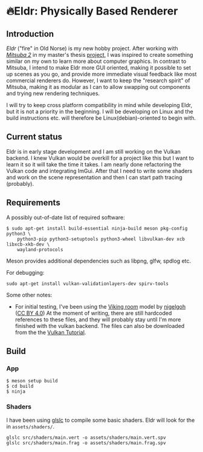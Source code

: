 # 🔥Eldr: Physically Based Renderer
## Introduction
_Eldr_ ("fire" in Old Norse) is my new hobby project. After working with
[_Mitsuba 2_](https://github.com/mitsuba-renderer/mitsuba2) in my master's
thesis [project](https://github.com/nwjnilsson/PPG-quadtree-reconstruction),
I was inspired to create something similar on my own to learn more about
computer graphics. In contrast to Mitsuba, I intend to make Eldr more GUI
oriented, making it possible to set up scenes as you go, and provide more
immediate visual feedback like most commercial renderers do. However, I want to
keep the "research spirit" of Mitsuba, making it as modular as I can to allow
swapping out components and trying new rendering techniques.

I will try to keep cross platform compatibility in mind while developing Eldr,
but it is not a priority in the beginning. I will be developing on Linux and the
build instructions etc. will therefore be Linux(debian)-oriented to begin with.

## Current status
Eldr is in early stage development and I am still working on the Vulkan backend.
I knew Vulkan would be overkill for a project like this but I want to learn it
so it will take the time it takes. I am nearly done refactoring the Vulkan code
and integrating ImGui. After that I need to write some shaders and work on the
scene representation and then I can start path tracing (probably).

## Requirements
A possibly out-of-date list of required software:
```
$ sudo apt-get install build-essential ninja-build meson pkg-config python3 \
    python3-pip python3-setuptools python3-wheel libvulkan-dev xcb libxcb-xkb-dev \
    wayland-protocols
```
Meson provides additional dependencies such as libpng, glfw, spdlog etc.

For debugging:
```
sudo apt-get install vulkan-validationlayers-dev spirv-tools
```

Some other notes:
- For initial testing, I've been using the [Viking room](https://sketchfab.com/3d-models/viking-room-a49f1b8e4f5c4ecf9e1fe7d81915ad38)
model by [nigelgoh](https://sketchfab.com/nigelgoh) ([CC BY 4.0](https://web.archive.org/web/20200428202538/https://sketchfab.com/3d-models/viking-room-a49f1b8e4f5c4ecf9e1fe7d81915ad38))
At the moment of writing, there are still hardcoded references to these files,
and they will probably stay until I'm more finished with the vulkan backend.
The files can also be downloaded from the the [Vulkan Tutorial](https://vulkan-tutorial.com/Loading_models).

## Build
### App
```
$ meson setup build
$ cd build
$ ninja
```
### Shaders
I have been using [glslc](https://github.com/google/shaderc) to compile some
basic shaders. Eldr will look for the in `assets/shaders/`.
```
glslc src/shaders/main.vert -o assets/shaders/main.vert.spv
glslc src/shaders/main.frag -o assets/shaders/main.frag.spv
```
